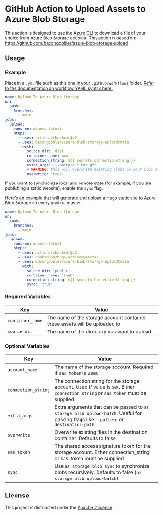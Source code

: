 # GitHub Action to Upload Assets to Azure Blob Storage

This action is designed to use the [Azure CLI](https://docs.microsoft.com/en-us/cli/azure/install-azure-cli?view=azure-cli-latest) to download a file of your choice from Azure Blob Storage account.
This action is based on: https://github.com/bacongobbler/azure-blob-storage-upload

## Usage

### Example

Place in a `.yml` file such as this one in your `.github/workflows` folder. [Refer to the documentation on workflow YAML syntax here.](https://help.github.com/en/articles/workflow-syntax-for-github-actions)

```yaml
name: Upload To Azure Blob Storage
on:
  push:
    branches:
      - main
jobs:
  upload:
    runs-on: ubuntu-latest
    steps:
      - uses: actions/checkout@v2
      - uses: bacongobbler/azure-blob-storage-upload@main
        with:
          source_dir: _dist
          container_name: www
          connection_string: ${{ secrets.ConnectionString }}
          extra_args: '--pattern *.tar.gz'
          # WARNING: this will overwrite existing blobs in your blob storage
          overwrite: 'true'
```

If you want to synchronize local and remote state (for example, if you are publishing a static website), enable the `sync` flag.

Here's an example that will generate and upload a [Hugo](https://gohugo.io/) static site to Azure Blob Storage on every push to master:

```yaml
name: Upload To Azure Blob Storage
on:
  push:
    branches:
      - main
jobs:
  upload:
    runs-on: ubuntu-latest
    steps:
      - uses: actions/checkout@v2
      - uses: chabad360/hugo-actions@master
      - uses: bacongobbler/azure-blob-storage-upload@main
        with:
          source_dir: 'public'
          container_name: '$web'
          connection_string: ${{ secrets.ConnectionString }}
          sync: 'true'
```

### Required Variables

| Key                 | Value                                                                      |
|---------------------|----------------------------------------------------------------------------|
| `container_name`    | The name of the storage account container these assets will be uploaded to |
| `source_dir`        | The name of the directory you want to upload                               |

### Optional Variables

| Key                 | Value                                                                                                                                   |
|---------------------|-----------------------------------------------------------------------------------------------------------------------------------------|
| `account_name`      | The name of the storage account. Required if `sas_token` is used                                                                        |
| `connection_string` | The connection string for the storage account. Used if value is set. Either `connection_string` or `sas_token` must be supplied         |
| `extra_args`        | Extra arguments that can be passed to `az storage blob upload-batch`. Useful for passing flags like `--pattern` or `--destination-path` |
| `overwrite`         | Overwrite existing files in the destination container. Defaults to false                                                                |
| `sas_token`         | The shared access signature token for the storage account. Either connection\_string or sas\_token must be supplied                     |
| `sync`              | Use `az storage blob sync` to synchronize blobs recursively. Defaults to false (`az storage blob upload-batch`)                         |

## License

This project is distributed under the [Apache 2 license](LICENSE).

